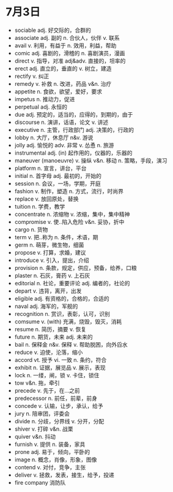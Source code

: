 # 7月3日

- sociable adj. 好交际的，合群的
- associate adj. 副的 n. 合伙人，伙伴 v. 联系
- avail v. 利用，有益于 n. 效用，利益，帮助
- comic adj. 喜剧的，滑稽的 n. 喜剧演员，漫画
- direct v. 指导，对准 adj&adv. 直接的，坦率的
- erect adj. 直立的，垂直的 v. 树立，建造
- rectify v. 纠正
- remedy v. 补救 n. 改进，药品 v&n. 治疗
- appetite n. 食欲，欲望，爱好，要求
- impetus n. 推动力，促进
- perpetual adj. 永恒的
- due adj. 预定的，适当的，应得的，到期的，由于
- discourse n. 演讲，话语，论文 v. 讲述
- executive n. 主管，行政部门 adj. 决策的，行政的
- lobby n. 大厅，休息厅 n&v. 游说
- jolly adj. 愉悦的 adv. 非常 v. 怂恿 n. 旅游
- instrumental adj. (in) 起作用的，仪器的，乐器的
- maneuver (manoeuvre) v. 操纵 v&n. 移动 n. 策略，手段，演习
- platform n. 宣言，讲台，平台
- initial n. 首字母 adj. 最初的，开始的
- session n. 会议，一场，学期，开庭
- fashion v. 制作，塑造 n. 方式，流行，时尚界
- replace v. 放回原处，替换
- tuition n. 学费，教学
- concentrate n. 浓缩物 v. 浓缩，集中，集中精神
- compromise v. 使..陷入危险 v&n. 妥协，折中
- cargo n. 货物
- term v. 把..称为 n. 条件，术语，期
- germ n. 萌芽，微生物，细菌
- propose v. 打算，求婚，建议
- introduce v. 引入，提出，介绍
- provision n. 条款，规定，供应，预备，给养，口粮
- plaster n. 石灰，膏药 v. 上石灰
- editorial n. 社论，重要评论 adj. 编者的，社论的
- depart v. 违背，离开，出发
- eligible adj. 有资格的，合格的，合适的
- naval adj. 海军的，军舰的
- recognition n. 赏识，表彰，认可，识别
- comsume v. (with) 充满，烧毁，毁灭，消耗
- resume n. 简历，摘要 v. 恢复
- future n. 期货，未来 adj. 未来的
- bail n. 保释金 n&v. 保释 v. 帮助脱困，向外舀水
- reduce v. 迫使，沦落，缩小
- accord vt. 授予 vi. 一致 n. 条约，符合
- exhibit n. 证据，展览品 v. 展示，表现
- lock n. 一缕，闸，锁 v. 卡住，锁住
- tow v&n. 拖，牵引
- precede v. 先于，在...之前
- predecessor n. 前任，前辈，前身
- concede v. 认输，让步，承认，给予
- jury n. 陪审团，评委会
- divide n. 分歧，分界线 v. 分开，分配
- shiver v. 打碎 v&n. 战栗
- quiver v&n. 抖动
- furnish v. 提供 n. 装备，家具
- prone adj. 易于，倾向，平卧的
- image n. 概念，肖像，形象，图像
- contend v. 对付，竞争，主张
- deliver v. 拯救，发表，接生，给予，投递
- fire company 消防队
